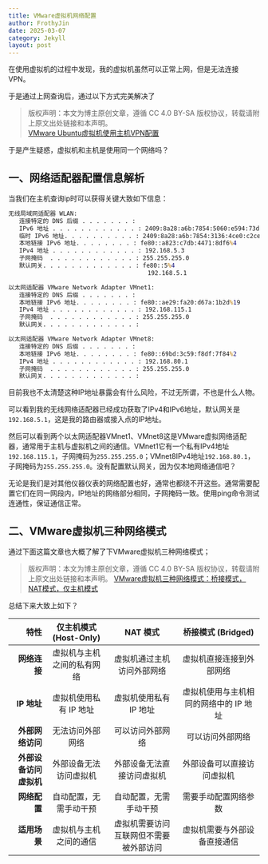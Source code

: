 ```yaml
---
title: VMware虚拟机网络配置
author: FrothyJin
date: 2025-03-07
category: Jekyll
layout: post
---
```


在使用虚拟机的过程中发现，我的虚拟机虽然可以正常上网，但是无法连接VPN。

于是通过上网查询后，通过以下方式完美解决了 

> 版权声明：本文为博主原创文章，遵循 CC 4.0 BY-SA 版权协议，转载请附上原文出处链接和本声明。    
> [VMware Ubuntu虚拟机使用主机VPN配置](https://blog.csdn.net/nomoremorphine/article/details/138738065)


于是产生疑惑，虚拟机和主机是使用同一个网络吗？

## 一、网络适配器配置信息解析

当我们在主机查询ip时可以获得关键大致如下信息：

``` cmd
无线局域网适配器 WLAN:
   连接特定的 DNS 后缀 . . . . . . . :
   IPv6 地址 . . . . . . . . . . . . : 2409:8a28:a6b:7854:5060:e594:73d3:c6ea
   临时 IPv6 地址. . . . . . . . . . : 2409:8a28:a6b:7854:3136:4ce0:c2ce:1e54
   本地链接 IPv6 地址. . . . . . . . : fe80::a823:c7db:4471:8df6%4
   IPv4 地址 . . . . . . . . . . . . : 192.168.5.3
   子网掩码  . . . . . . . . . . . . : 255.255.255.0
   默认网关. . . . . . . . . . . . . : fe80::5%4
                                       192.168.5.1

以太网适配器 VMware Network Adapter VMnet1:
   连接特定的 DNS 后缀 . . . . . . . :
   本地链接 IPv6 地址. . . . . . . . : fe80::ae29:fa20:d67a:1b2d%19
   IPv4 地址 . . . . . . . . . . . . : 192.168.115.1
   子网掩码  . . . . . . . . . . . . : 255.255.255.0
   默认网关. . . . . . . . . . . . . :

以太网适配器 VMware Network Adapter VMnet8:
   连接特定的 DNS 后缀 . . . . . . . :
   本地链接 IPv6 地址. . . . . . . . : fe80::69bd:3c59:f8df:7f84%2
   IPv4 地址 . . . . . . . . . . . . : 192.168.80.1
   子网掩码  . . . . . . . . . . . . : 255.255.255.0
   默认网关. . . . . . . . . . . . . :
```

目前我也不太清楚这种IP地址暴露会有什么风险，不过无所谓，不也是什么人物。

可以看到我的无线网络适配器已经成功获取了IPv4和IPv6地址，默认网关是`192.168.5.1`，这是我的路由器或接入点的IP地址。

然后可以看到两个以太网适配器VMnet1、VMnet8这是VMware虚拟网络适配器，通常用于主机与虚拟机之间的通信。VMnet1它有一个私有IPv4地址`192.168.115.1`，子网掩码为`255.255.255.0`；VMnet8IPv4地址`192.168.80.1`，子网掩码为`255.255.255.0`。没有配置默认网关，因为仅本地网络通信吧？

无论是我们是对其他仪器仪表的网络配置也好，通常也都绕不开这些。通常需要配置它们在同一网段内，IP地址的网络部分相同，子网掩码一致。使用ping命令测试连通性，保证通信正常。

## 二、VMware虚拟机三种网络模式

通过下面这篇文章也大概了解了下VMware虚拟机三种网络模式；

> 版权声明：本文为博主原创文章，遵循 CC 4.0 BY-SA 版权协议，转载请附上原文出处链接和本声明。
> [VMware虚拟机三种网络模式：桥接模式，NAT模式，仅主机模式](https://blog.csdn.net/qq_39192827/article/details/85872025)

总结下来大致上如下？

| 特性 | 仅主机模式 (Host-Only) | NAT 模式 | 桥接模式 (Bridged) |
|-:|:-:|:-:|:-:|
| **网络连接**          | 虚拟机与主机之间的私有网络         | 虚拟机通过主机访问外部网络           | 虚拟机直接连接到外部网络          |
| **IP 地址**           | 虚拟机使用私有 IP 地址            | 虚拟机使用私有 IP 地址                | 虚拟机使用与主机相同的网络中的 IP 地址 |
| **外部网络访问**       | 无法访问外部网络                   | 可以访问外部网络                      | 可以访问外部网络                  |
| **外部设备访问虚拟机** | 外部设备无法访问虚拟机              | 外部设备无法直接访问虚拟机             | 外部设备可以直接访问虚拟机        |
| **网络配置**          | 自动配置，无需手动干预              | 自动配置，无需手动干预                 | 需要手动配置网络参数              |
| **适用场景**          | 虚拟机与主机之间的通信              | 虚拟机需要访问互联网但不需要被外部访问 | 虚拟机需要与外部设备直接通信      |
